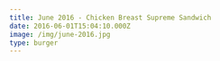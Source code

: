 ```yaml
---
title: June 2016 - Chicken Breast Supreme Sandwich
date: 2016-06-01T15:04:10.000Z
image: /img/june-2016.jpg
type: burger
---
```


